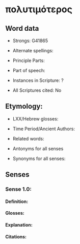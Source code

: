 # πολυτιμότερος

<!-- Status: S2=NeedsEdits -->
<!-- Lexica used for edits:   -->

<!--      Remove this comment block after initial editting        -->
<!--                                                              -->
<!-- This file was created from textual analysis by Alan Bunning. -->
<!-- It is here to support downstream UGNT processing             -->
<!-- which will identify this particular lemma.                   -->
<!-- Since this was not derived from the Abbott-Smith lexicon,    -->
<!-- your first round of edits can/should ignore this file        -->
<!--                                                              -->
<!--      Remove this comment block after initial editting        -->

## Word data

* Strongs: G41865

* Alternate spellings: 


* Principle Parts: 


* Part of speech: 


* Instances in Scripture: ?

* All Scriptures cited: No

## Etymology: 


* LXX/Hebrew glosses:


* Time Period/Ancient Authors:


* Related words:


* Antonyms for all senses


* Synonyms for all senses:


## Senses


### Sense  1.0:


#### Definition: 


#### Glosses: 


#### Explanation:


#### Citations: 


